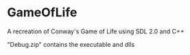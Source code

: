 # GameOfLife
A recreation of Conway's Game of Life using SDL 2.0 and C++

"Debug.zip" contains the executable and dlls
